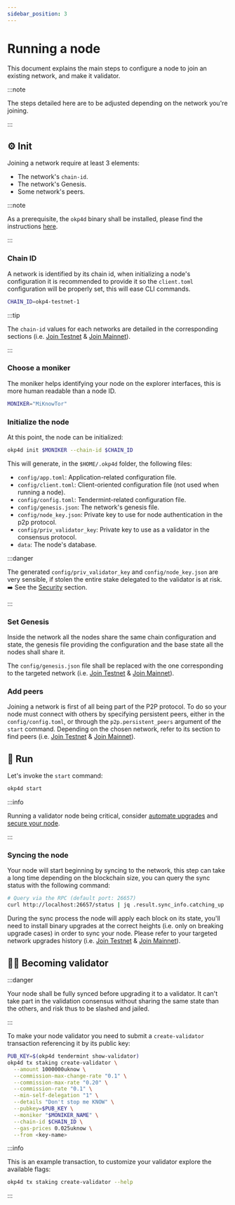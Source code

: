 ```yaml
---
sidebar_position: 3
---
```


# Running a node

This document explains the main steps to configure a node to join an existing network, and make it validator.

:::note

The steps detailed here are to be adjusted depending on the network you're joining.

:::

## ⚙️ Init

Joining a network require at least 3 elements:

- The network's `chain-id`.
- The network's Genesis.
- Some network's peers.

:::note

As a prerequisite, the `okp4d` binary shall be installed, please find the instructions [here](installation.md).

:::

### Chain ID

A network is identified by its chain id, when initializing a node's configuration it is recommended to provide it so the `client.toml` configuration will be properly set, this will ease CLI commands.

```sh
CHAIN_ID=okp4-testnet-1
```

:::tip

The `chain-id` values for each networks are detailed in the corresponding sections (i.e. [Join Testnet](join-testnet.md#node-configuration) & [Join Mainnet](join-mainnet.md#node-configuration)).

:::

### Choose a moniker

The moniker helps identifying your node on the explorer interfaces, this is more human readable than a node ID.

```sh
MONIKER="MiKnowTor"
```

### Initialize the node

At this point, the node can be initialized:

```sh
okp4d init $MONIKER --chain-id $CHAIN_ID
```

This will generate, in the `$HOME/.okp4d` folder, the following files:

- `config/app.toml`: Application-related configuration file.
- `config/client.toml`: Client-oriented configuration file (not used when running a node).
- `config/config.toml`: Tendermint-related configuration file.
- `config/genesis.json`: The network's genesis file.
- `config/node_key.json`: Private key to use for node authentication in the p2p protocol.
- `config/priv_validator_key`: Private key to use as a validator in the consensus protocol.
- `data`: The node's database.

:::danger

The generated `config/priv_validator_key` and `config/node_key.json` are very sensible, if stolen the entire stake delegated to the validator is at risk.
➡️ See the [Security](security.md) section.

:::

### Set Genesis

Inside the network all the nodes share the same chain configuration and state, the genesis file providing the configuration and the base state all the nodes shall share it.

The `config/genesis.json` file shall be replaced with the one corresponding to the targeted network (i.e. [Join Testnet](join-testnet.md#genesis) & [Join Mainnet](join-mainnet.md#genesis)).

### Add peers

Joining a network is first of all being part of the P2P protocol. To do so your node must connect with others by specifying persistent peers, either in the `config/config.toml`, or through the `p2p.persistent_peers` argument of the `start` command. Depending on the chosen network, refer to its section to find peers (i.e. [Join Testnet](join-testnet.md#peers) & [Join Mainnet](join-mainnet.md#peers)).

## 🚀 Run

Let's invoke the `start` command:

```sh
okp4d start
```

:::info

Running a validator node being critical, consider [automate upgrades](upgrade.md) and [secure your node](security.md).

:::

### Syncing the node

Your node will start beginning by syncing to the network, this step can take a long time depending on the blockchain size, you can query the sync status with the following command:

```sh
# Query via the RPC (default port: 26657)
curl http://localhost:26657/status | jq .result.sync_info.catching_up
```

During the sync process the node will apply each block on its state, you'll need to install binary upgrades at the correct heights (i.e. only on breaking upgrade cases) in order to sync your node. Please refer to your targeted network upgrades history (i.e. [Join Testnet](join-testnet.md#upgrades) & [Join Mainnet](join-mainnet.md#upgrades)).

## 👨‍⚖️ Becoming validator

:::danger

Your node shall be fully synced before upgrading it to a validator. It can't take part in the validation consensus without sharing the same state than the others, and risk thus to be slashed and jailed.

:::

To make your node validator you need to submit a `create-validator` transaction referencing it by its public key:

```sh
PUB_KEY=$(okp4d tendermint show-validator)
okp4d tx staking create-validator \
  --amount 1000000uknow \
  --commission-max-change-rate "0.1" \
  --commission-max-rate "0.20" \
  --commission-rate "0.1" \
  --min-self-delegation "1" \
  --details "Don't stop me KNOW" \
  --pubkey=$PUB_KEY \
  --moniker "$MONIKER_NAME" \
  --chain-id $CHAIN_ID \
  --gas-prices 0.025uknow \
  --from <key-name>
```

:::info

This is an example transaction, to customize your validator explore the available flags:

```sh
okp4d tx staking create-validator --help
```

:::

